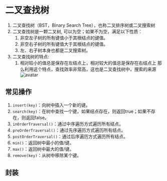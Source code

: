 # 二叉查找树
1. 二叉查找树（BST，Binary Search Tree），也称二叉排序树或二叉搜索树
2. 二叉查找树是一颗二叉树, 可以为空；如果不为空，满足以下性质：
    1. 非空左子树的所有键值小于其根结点的键值。
    2. 非空右子树的所有键值大于其根结点的键值。
    3. 左、右子树本身也都是二叉搜索树。 
3. 二叉查找树的特点:
   1. 相对较小的值总是保存在左结点上，相对较大的值总是保存在右结点上
   那么利用这个特点，查找效率非常高，这也是二叉查找树中，搜索的来源
![avatar](https://img2018.cnblogs.com/blog/1590962/201908/1590962-20190804152452542-181454516.gif)

## 常见操作
1. `insert(key)`：向树中插入一个新的键。 
2. `search(key)`：在树中查找一个键，如果结点存在，则返回true；如果不存在，则返回false。 
3. `inOrderTraversal()`：通过中序遍历方式遍历所有结点。 
4. `preOrderTraversal()`：通过先序遍历方式遍历所有结点。 
5. `postOrderTraversal()`：通过后序遍历方式遍历所有结点。 
6. `min()`：返回树中最小的值/键。 
7. `max()`：返回树中最大的值/键。 
8. `remove(key)`：从树中移除某个键。

## 封装
